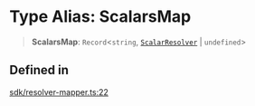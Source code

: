 # Type Alias: ScalarsMap

> **ScalarsMap**: `Record`\<`string`, [`ScalarResolver`](../../index/type-aliases/ScalarResolver.md) \| `undefined`\>

## Defined in

[sdk/resolver-mapper.ts:22](https://github.com/andreisergiu98/baeta/blob/e352a1ec749c5b23df693f5f8373ac0b75347349/packages/core/sdk/resolver-mapper.ts#L22)
